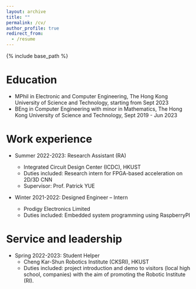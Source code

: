 ```yaml
---
layout: archive
title: ""
permalink: /cv/
author_profile: true
redirect_from:
  - /resume
---
```


{% include base_path %}

Education
======
* MPhil in Electronic and Computer Engineering, The Hong Kong University of Science and Technology, starting from Sept 2023
* BEng in Computer Engineering with minor in Mathematics, The Hong Kong University of Science and Technology, Sept 2019 - Jun 2023



Work experience
======
* Summer 2022-2023: Research Assistant (RA)
  * Integrated Circuit Design Center (ICDC), HKUST
  * Duties included: Research intern for FPGA-based acceleration on 2D/3D CNN
  * Supervisor: Prof. Patrick YUE

* Winter 2021-2022: Designed Engineer – Intern 
  * Prodigy Electronics Limited
  * Duties included: Embedded system programming using RaspberryPI


  
Service and leadership
======
* Spring 2022-2023: Student Helper
  * Cheng Kar-Shun Robotics Institute (CKSRI), HKUST
  * Duties included: project introduction and demo to visitors (local high school, companies) with the aim of promoting the Robotic Institute (RI).
